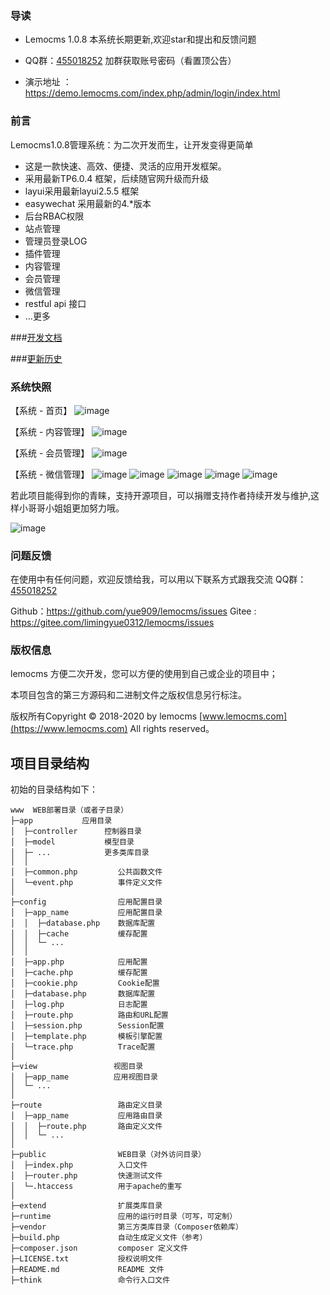 ### 导读
+ Lemocms 1.0.8 本系统长期更新,欢迎star和提出和反馈问题 
+ QQ群：[455018252](https://jq.qq.com/?_wv=1027&k=5RWLxx7) 加群获取账号密码（看置顶公告）

+ 演示地址 ： https://demo.lemocms.com/index.php/admin/login/index.html
 
### 前言
Lemocms1.0.8管理系统：为二次开发而生，让开发变得更简单
 + 这是一款快速、高效、便捷、灵活的应用开发框架。
 + 采用最新TP6.0.4 框架，后续随官网升级而升级
 + layui采用最新layui2.5.5 框架
 + easywechat 采用最新的4.*版本
 + 后台RBAC权限
 + 站点管理
 + 管理员登录LOG
 + 插件管理
 + 内容管理
 + 会员管理
 + 微信管理
 + restful api 接口
 + ...更多
  
###[开发文档](docs/developer.md)

###[更新历史](docs/start-log.md) 



### 系统快照

【系统 - 首页】
![image](docs/images/index.png)

【系统 - 内容管理】
![image](docs/images/content.png)

【系统 - 会员管理】
![image](docs/images/user.png)


【系统 - 微信管理】
![image](docs/images/wechat1.png)
![image](docs/images/wechat2.png)
![image](docs/images/wechat3.png)
![image](docs/images/wechat4.png)
![image](docs/images/wechat5.png)




若此项目能得到你的青睐，支持开源项目，可以捐赠支持作者持续开发与维护,这样小哥哥小姐姐更加努力哦。

![image](docs/images/pay.png)


### 问题反馈
在使用中有任何问题，欢迎反馈给我，可以用以下联系方式跟我交流
QQ群：[455018252](https://jq.qq.com/?_wv=1027&k=5RWLxx7)

Github：https://github.com/yue909/lemocms/issues
Gitee : https://gitee.com/limingyue0312/lemocms/issues

### 版权信息
lemocms 方便二次开发，您可以方便的使用到自己或企业的项目中；

本项目包含的第三方源码和二进制文件之版权信息另行标注。

版权所有Copyright © 2018-2020 by lemocms [www.lemocms.com](https://www.lemocms.com) All rights reserved。

## 项目目录结构

初始的目录结构如下：

~~~
www  WEB部署目录（或者子目录）
├─app           应用目录
│  ├─controller      控制器目录
│  ├─model           模型目录
│  ├─ ...            更多类库目录
│  │
│  ├─common.php         公共函数文件
│  └─event.php          事件定义文件
│
├─config                应用配置目录
│  ├─app_name           应用配置目录
│  │  ├─database.php    数据库配置
│  │  ├─cache           缓存配置
│  │  └─ ...            
│  │
│  ├─app.php            应用配置
│  ├─cache.php          缓存配置
│  ├─cookie.php         Cookie配置
│  ├─database.php       数据库配置
│  ├─log.php            日志配置
│  ├─route.php          路由和URL配置
│  ├─session.php        Session配置
│  ├─template.php       模板引擎配置
│  └─trace.php          Trace配置
│
├─view                 视图目录
│  ├─app_name          应用视图目录
│  └─ ...   
│
├─route                 路由定义目录
│  ├─app_name           应用路由目录
│  │  ├─route.php       路由定义文件
│  │  └─ ...   
│
├─public                WEB目录（对外访问目录）
│  ├─index.php          入口文件
│  ├─router.php         快速测试文件
│  └─.htaccess          用于apache的重写
│
├─extend                扩展类库目录
├─runtime               应用的运行时目录（可写，可定制）
├─vendor                第三方类库目录（Composer依赖库）
├─build.php             自动生成定义文件（参考）
├─composer.json         composer 定义文件
├─LICENSE.txt           授权说明文件
├─README.md             README 文件
├─think                 命令行入口文件




